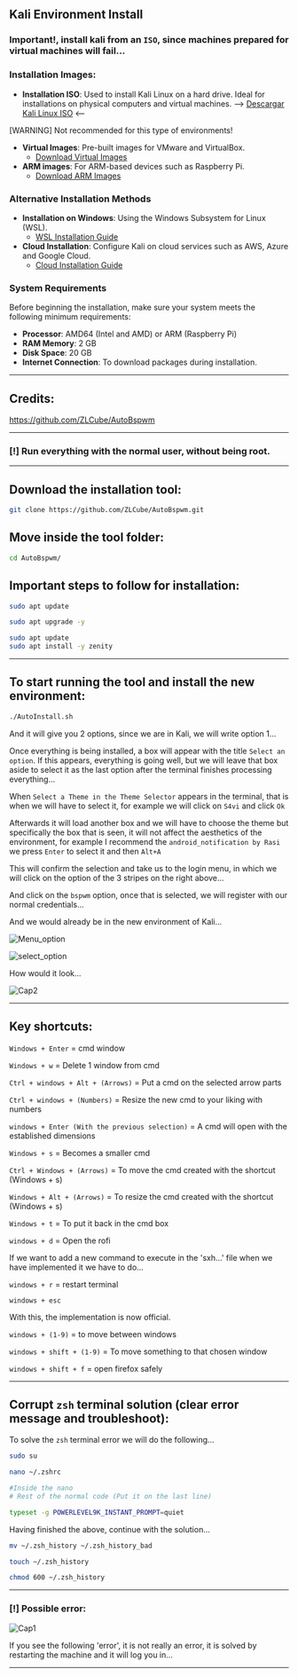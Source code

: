 ## Kali Environment Install

### Important!, install kali from an `ISO`, since machines prepared for virtual machines will fail...

### Installation Images:

- **Installation ISO**: Used to install Kali Linux on a hard drive. Ideal for installations on physical computers and virtual machines.
--> [Descargar Kali Linux ISO](https://www.kali.org/get-kali/#kali-installer-images) <--

[WARNING] Not recommended for this type of environments!

- **Virtual Images**: Pre-built images for VMware and VirtualBox.
  - [Download Virtual Images](https://www.kali.org/get-kali/#kali-virtual-images)
- **ARM images**: For ARM-based devices such as Raspberry Pi.
  - [Download ARM Images](https://www.kali.org/get-kali/#kali-arm-images)

### Alternative Installation Methods

- **Installation on Windows**: Using the Windows Subsystem for Linux (WSL).
  - [WSL Installation Guide](https://www.kali.org/docs/wsl/win-kex/)
- **Cloud Installation**: Configure Kali on cloud services such as AWS, Azure and Google Cloud.
  - [Cloud Installation Guide](https://www.kali.org/docs/cloud/)

### System Requirements

Before beginning the installation, make sure your system meets the following minimum requirements:

- **Processor**: AMD64 (Intel and AMD) or ARM (Raspberry Pi)
- **RAM Memory**: 2 GB
- **Disk Space**: 20 GB
- **Internet Connection**: To download packages during installation.

----

## Credits:

https://github.com/ZLCube/AutoBspwm

----

### [!] Run everything with the normal user, without being root.

----

## Download the installation tool:

```bash
git clone https://github.com/ZLCube/AutoBspwm.git
```
## Move inside the tool folder:

```bash
cd AutoBspwm/
```

## Important steps to follow for installation:

```bash
sudo apt update
```

```bash
sudo apt upgrade -y
```

```bash
sudo apt update
sudo apt install -y zenity
```

----

## To start running the tool and install the new environment:

```bash
./AutoInstall.sh
```

And it will give you 2 options, since we are in Kali, we will write option 1...

Once everything is being installed, a box will appear with the title `Select an option`. If this appears, everything is going well, but we will leave that box aside to select it as the last option after the terminal finishes processing everything...

When `Select a Theme in the Theme Selector` appears in the terminal, that is when we will have to select it, for example we will click on `S4vi` and click `Ok`

Afterwards it will load another box and we will have to choose the theme but specifically the box that is seen, it will not affect the aesthetics of the environment, for example I recommend the `android_notification by Rasi` we press `Enter` to select it and then `Alt+A`

This will confirm the selection and take us to the login menu, in which we will click on the option of the 3 stripes on the right above...

And click on the `bspwm` option, once that is selected, we will register with our normal credentials...

And we would already be in the new environment of Kali...

![Menu_option](https://github.com/D1se0/kali-environment-install/assets/164921056/d6794dc0-ead5-4c00-a50b-7f25d7e086f0)

![select_option](https://github.com/D1se0/kali-environment-install/assets/164921056/60e5c437-56e4-498e-9c90-abdbbc6ed37d)

How would it look...

![Cap2](https://github.com/D1se0/kali-environment-install/assets/164921056/36e32050-3277-4294-83ff-5526f811bf97)

----

## Key shortcuts:

`Windows + Enter` = cmd window

`Windows + w` = ​​Delete 1 window from cmd

`Ctrl + windows + Alt + (Arrows)` = Put ​​a cmd on the selected arrow parts

`Ctrl + windows + (Numbers)` = Resize the new cmd to your liking with numbers

`windows + Enter (With the previous selection)` = A cmd will open with the established dimensions

`Windows + s` = Becomes a smaller cmd

`Ctrl + Windows + (Arrows)` = To move the cmd created with the shortcut (Windows + s)

`Windows + Alt + (Arrows)` = To resize the cmd created with the shortcut (Windows + s)

`Windows + t` = To put it back in the cmd box

`windows + d` = Open the rofi

If we want to add a new command to execute in the 'sxh...' file when we have implemented it we have to do...

`windows + r` = restart terminal

`windows + esc` 

With this, the implementation is now official.

`windows + (1-9)` = to move between windows

`windows + shift + (1-9)` = To move something to that chosen window

`windows + shift + f` = open firefox safely

----

## Corrupt `zsh` terminal solution (clear error message and troubleshoot):

To solve the `zsh` terminal error we will do the following...

```bash
sudo su
```

```bash
nano ~/.zshrc

#Inside the nano
# Rest of the normal code (Put it on the last line)

typeset -g POWERLEVEL9K_INSTANT_PROMPT=quiet
```

Having finished the above, continue with the solution...

```bash
mv ~/.zsh_history ~/.zsh_history_bad
```

```bash
touch ~/.zsh_history
```

```bash
chmod 600 ~/.zsh_history
```
----

### [!] Possible error:

![Cap1](https://github.com/D1se0/kali-environment-install/assets/164921056/8fd85c83-2aaa-40ab-a889-a8383be37b9b)

If you see the following 'error', it is not really an error, it is solved by restarting the machine and it will log you in...

----
